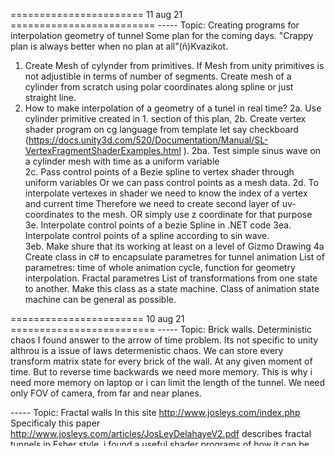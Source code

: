 ======================= 11 aug 21 ========================= 
----- Topic: Creating programs for interpolation geometry of tunnel
Some plan for the coming days. 
"Crappy plan is always better when no plan at all"(ñ)Kvazikot.
1. Create Mesh of cylynder from primitives.
If Mesh from unity primitives is not adjustible in terms of number of segments.
Create mesh of a cylinder from scratch using polar coordinates along spline
or just straight line.
2. How to make interpolation of a geometry of a tunel in real time?
 2a. Use cylinder primitive created in 1. section of this plan, 
 2b. Create vertex shader program on cg language from template let say checkboard 
 (https://docs.unity3d.com/520/Documentation/Manual/SL-VertexFragmentShaderExamples.html ).
    2ba. Test simple sinus wave on a cylinder mesh with time as a uniform variable  
 2c. Pass control points of a Bezie spline to vertex shader through uniform variables
     Or we can pass control points as a mesh data.
 2d. To interpolate vertexes in shader we need to know the index of a vertex and current time
     Therefore we need to create second layer of uv-coordinates to the mesh.
     OR simply use z coordinate for that purpose
 3e. Interpolate control points of a bezie Spline in .NET code 
    3ea. Interpolate control points of a spline according to sin wave.  
    3eb. Make shure that its working at least on a level of Gizmo Drawing
 4a Create class in c# to encapsulate parametres for tunnel animation
    List of parametres: time of whole animation cycle, 
                        function for geometry interpolation.
                        Fractal parametres
                        List of transformations from one state to another.
                        Make this class as a state machine.
                        Class of animation state machine can be general as possible.






======================= 10 aug 21 ========================= 
----- Topic: Brick walls. Deterministic chaos
I found answer to the arrow of time problem.
Its not specific to unity althrou is a issue of laws determenistic chaos.
We can store every transform matrix state for every brick of the wall.
At any given moment of time. 
But to reverse time backwards we need more memory.
This is why i need more memory on laptop or i can limit the length of the tunnel.
We need only FOV of camera, from far and near planes.

----- Topic: Fractal walls
In this site  http://www.josleys.com/index.php 
Specificaly this paper http://www.josleys.com/articles/JosLeyDelahayeV2.pdf
describes fractal tunnels in Esher style.
i found a useful shader programs of how it can be done.
I can decorate the walls with fractals it can look cool in certain segments of the tunnel.
Also in this page i found examples of science visualisation 
specificaly on chaos teory and explanation.
I not sure how you can make money on fractals but never the less.
https://www.chaos-math.org/en.html


======================= 09 aug 21 ========================= 
----- Topic: New ideas. Tunnel animation.
All scene should be in style of "Alice in wonderland"
or visualise surrealistic mathematical paradoxes that cannot exist 
in the real world. But can be in some hypotetical world in the multiverse.
1. Bricks and arrow of time
You can animate the bricks from which the tunnel is made.
You can give a random impulse to each brick component
tunnel walls AddForce. Each brick uses bump mapping.
But each brick must build interesting figures in 
Escher style of different detail.
 
--- Questions: But one issues arises here, namely,
--- reverse the arrow of time of Unity physics engine's ?
How to reverse time in physX simulation in Unity engine?
  
2. The entrance to the tunnel can be in the form of a snake or dinosaur head.
The camera can fly into the tunnel (flying car)


====================== 08 aug 21 ========================= 
----- Topic: Implementation of Bezie splines in Tunnel project
Make the point look like a textured quad instead of a sphere.
This will reduce the number of cycles wasted on unnecessary geometry.
Add the ability to build Bezier splines, two more control points.
De Casteljau's algorithm.
The interpolation formula is on Wikipedia. Matrices are not needed there.
Hermitian splines can be retained, or all points can be interpolated with a cubic spline.

----- Topic: Implementation of Bezie splines
1. Create a BezieKnot control point class
Control points are red.
Prepare a texture for a quad point or take a gradient texture
You can write a shader program to do this.
Lines from control points can be displayed dotted line
The spline is colored red.
2. Create a class BezieSpline.
This method creates a point by instantiating prefarb.
How many knots are there maximum?
Transfer point cache logic to BezieSpline.
- Checkpoints can only be shown for the selected segment.
3. The spline interface implements the BezieSplineEditor class with an AddKnot button.
4. For Bezie spline use casteljau algorithm

----- Topic: Tunel Class Rework
---
